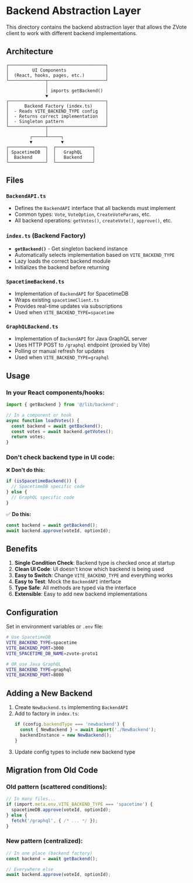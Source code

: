 # Backend Abstraction Layer

This directory contains the backend abstraction layer that allows the ZVote client to work with different backend implementations.

## Architecture

```
┌─────────────────────────────────────┐
│         UI Components               │
│  (React, hooks, pages, etc.)        │
└──────────────┬──────────────────────┘
               │
               │ imports getBackend()
               ▼
┌─────────────────────────────────────┐
│      Backend Factory (index.ts)     │
│  - Reads VITE_BACKEND_TYPE config   │
│  - Returns correct implementation   │
│  - Singleton pattern                │
└──────────────┬──────────────────────┘
               │
         ┌─────┴─────┐
         ▼           ▼
┌──────────────┐  ┌──────────────┐
│ SpacetimeDB  │  │   GraphQL    │
│  Backend     │  │   Backend    │
└──────────────┘  └──────────────┘
```

## Files

### `BackendAPI.ts`
- Defines the `BackendAPI` interface that all backends must implement
- Common types: `Vote`, `VoteOption`, `CreateVoteParams`, etc.
- All backend operations: `getVotes()`, `createVote()`, `approve()`, etc.

### `index.ts` (Backend Factory)
- **`getBackend()`** - Get singleton backend instance
- Automatically selects implementation based on `VITE_BACKEND_TYPE`
- Lazy loads the correct backend module
- Initializes the backend before returning

### `SpacetimeBackend.ts`
- Implementation of `BackendAPI` for SpacetimeDB
- Wraps existing `spacetimeClient.ts`
- Provides real-time updates via subscriptions
- Used when `VITE_BACKEND_TYPE=spacetime`

### `GraphQLBackend.ts`
- Implementation of `BackendAPI` for Java GraphQL server
- Uses HTTP POST to `/graphql` endpoint (proxied by Vite)
- Polling or manual refresh for updates
- Used when `VITE_BACKEND_TYPE=graphql`

## Usage

### In your React components/hooks:

```typescript
import { getBackend } from '@/lib/backend';

// In a component or hook
async function loadVotes() {
  const backend = await getBackend();
  const votes = await backend.getVotes();
  return votes;
}
```

### Don't check backend type in UI code:

❌ **Don't do this:**
```typescript
if (isSpacetimeBackend()) {
  // SpacetimeDB specific code
} else {
  // GraphQL specific code
}
```

✅ **Do this:**
```typescript
const backend = await getBackend();
await backend.approve(voteId, optionId);
```

## Benefits

1. **Single Condition Check**: Backend type is checked once at startup
2. **Clean UI Code**: UI doesn't know which backend is being used
3. **Easy to Switch**: Change `VITE_BACKEND_TYPE` and everything works
4. **Easy to Test**: Mock the `BackendAPI` interface
5. **Type Safe**: All methods are typed via the interface
6. **Extensible**: Easy to add new backend implementations

## Configuration

Set in environment variables or `.env` file:

```bash
# Use SpacetimeDB
VITE_BACKEND_TYPE=spacetime
VITE_BACKEND_PORT=3000
VITE_SPACETIME_DB_NAME=zvote-proto1

# OR use Java GraphQL
VITE_BACKEND_TYPE=graphql
VITE_BACKEND_PORT=8080
```

## Adding a New Backend

1. Create `NewBackend.ts` implementing `BackendAPI`
2. Add to factory in `index.ts`:
   ```typescript
   if (config.backendType === 'newbackend') {
     const { NewBackend } = await import('./NewBackend');
     backendInstance = new NewBackend();
   }
   ```
3. Update config types to include new backend type

## Migration from Old Code

### Old pattern (scattered conditions):
```typescript
// In many files...
if (import.meta.env.VITE_BACKEND_TYPE === 'spacetime') {
  spacetimeDB.approve(voteId, optionId);
} else {
  fetch('/graphql', { /* ... */ });
}
```

### New pattern (centralized):
```typescript
// In one place (backend factory)
const backend = await getBackend();

// Everywhere else
await backend.approve(voteId, optionId);
```
